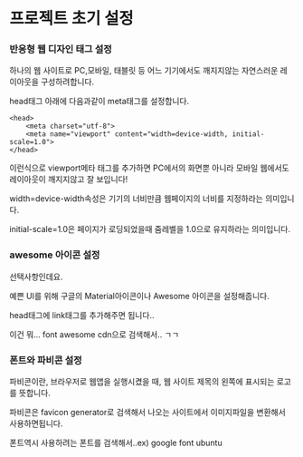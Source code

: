<h1>
  프로젝트 초기 설정
</h1>





<h3>
  반응형 웹 디자인 태그 설정
</h3>

하나의 웹 사이트로 PC,모바일, 태블릿 등 어느 기기에서도 깨지지않는 자연스러운 레이아웃을 구성하려합니다.

head태그 아래에 다음과같이 meta태그를 설정합니다.

```
<head>
	<meta charset="utf-8">
	<meta name="viewport" content="width=device-width, initial-scale=1.0">
</head>
```

이런식으로 viewport메타 태그를 추가하면 PC에서의 화면뿐 아니라 모바일 웹에서도 레이아웃이 깨지지않고 잘 보입니다!

width=device-width속성은 기기의 너비만큼 웹페이지의 너비를 지정하라는 의미입니다.

initial-scale=1.0은 페이지가 로딩되었을때 줌레벨을 1.0으로 유지하라는 의미입니다.



<h3>
  awesome 아이콘 설정
</h3>

선택사항인데요.

예쁜 UI를 위해 구글의 Material아이콘이나 Awesome 아이콘을 설정해줍니다.

head태그에 link태그를 추가해주면 됩니다..

이건 뭐… font awesome cdn으로 검색해서.. ㄱㄱ



<h3>
  폰트와 파비콘 설정
</h3>

파비콘이란, 브라우저로 웹앱을 실행시켰을 때, 웹 사이트 제목의 왼쪽에 표시되는 로고를 뜻합니다.

파비콘은 favicon generator로 검색해서 나오는 사이트에서 이미지파일을 변환해서 사용하면됩니다.

폰트역시 사용하려는 폰트를 검색해서..ex) google font ubuntu